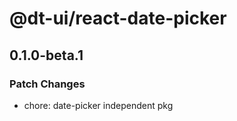 # @dt-ui/react-date-picker

## 0.1.0-beta.1

### Patch Changes

- chore: date-picker independent pkg

